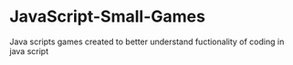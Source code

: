# JavaScript-Small-Games
 Java scripts games created to better understand fuctionality of coding in java script

